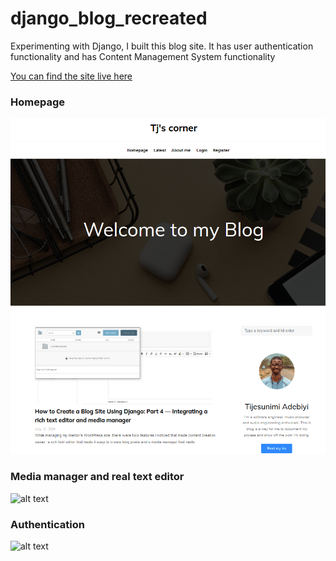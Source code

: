 # django_blog_recreated


Experimenting with Django, I built this blog site. It has user authentication functionality and has Content Management System functionality  
  
  


[You can find the site live here](http://django-env.eba-dtkmcjvg.af-south-1.elasticbeanstalk.com)  
    
###  Homepage    
![alt text](for_md/Homepage.png "Homepage")   
    



    
    
    
    
### Media manager and real text editor	
![alt text](https://tj-blog-bucket.s3.af-south-1.amazonaws.com/media/filer_public/79/62/7962f59d-b472-4a08-9d45-1ef8706ad7e0/1_eb8gplgunrlmaknelzcavq.png "Media manager and real text editor")     
      

    
    
    
	
	
	
### Authentication    
![alt text](https://tj-blog-bucket.s3.af-south-1.amazonaws.com/media/filer_public/e3/11/e3119686-180f-41f0-82de-91ee4f56842d/screenshot_2024-07-11_230721.png "Authentication")   
   

     